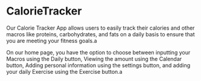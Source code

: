 # CalorieTracker

Our Calorie Tracker App allows users to easily track their calories and other macros like proteins, carbohydrates, and fats on a daily basis to ensure that you are meeting your fitness goals.a

On our home page, you have the option to choose between inputting your Macros using the Daily button, Viewing the amount using the Calendar button, Adding personal information using the settings button, and adding your daily Exercise using the Exercise button.a
